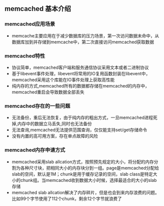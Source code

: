 ## memcached 基本介绍 

### memcached应用场景
- memcache主要应用在于减少数据库的压力场景，第一次访问数据未命中，从数据库加到并存储到memcache中，第二次直接访问memcached获取数据

### memcached特性
- 协议简单，memcached客户端和服务通信协议采用文本或者二进制协议
- 基于libevent事件处理，libevent将常用的IO复用函数封装在libevent中，memcached采用这个库能在IO事件处理上获取高性能
- 纯内存的方式,memcached所有的数据都存储在memcached的内存中，memcached重启会导致数据全部丢失


### memcached存在的一些问题

- 无法备份，重后无法恢复，由于纯内存的粗出方式，一旦memcached进程死掉,内存中的数据立马丢失,同时也无法备份
- 无法查询,memcached无法提供范围查询，仅仅能支持set/get存储命令
- 没有内置的高可用方案，存在单点故障的风险

### memcached内存申请方式

- memcached采用slab allcation方式，按照预先规定的大小，将分配的内存分割为各种尺寸块，把相同大小的内存块分到一组。page是memcached分配给slab的空间，默认是1M；chunk是用于缓存记录的空间，slab class是特定大小的chunk组。当memcached收到数据大小时候，选择最适合的大小的slab存储
- memcached slab allcation解决了内存碎片，但是也会到来内存浪费的问题。比如99个字节使用了112个chunk，剩余12个字节就浪费了
